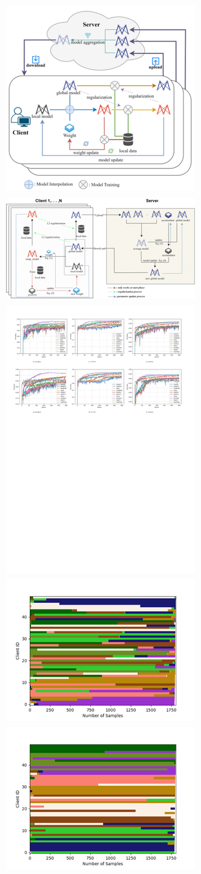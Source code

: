 ![](Readme.assets/CoGAP框架图1.svg)


![](Readme.assets/CoGAP框架图2.svg)

![](Readme.assets/Res.svg)

![](Readme.assets/res-17183508190744.png)

![](Readme.assets/res-17183508854808.png)
